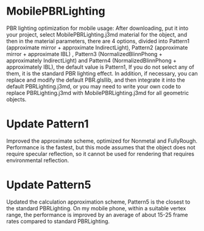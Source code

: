 # MobilePBRLighting
PBR lighting optimization for mobile
usage:
After downloading, put it into your project, select MobilePBRLighting.j3md material for the object, and then in the material parameters, there are 4 options, divided into Pattern1 (approximate mirror + approximate IndirectLight), Pattern2 (approximate mirror + approximate IBL) , Pattern3 (NormalizedBlinnPhong + approximately IndirectLight) and Pattern4 (NormalizedBlinnPhong + approximately IBL), the default value is Pattern1,
If you do not select any of them, it is the standard PBR lighting effect.
In addition, if necessary, you can replace and modify the default PBR.glsllib, and then integrate it into the default PBRLighting.j3md, or you may need to write your own code to replace PBRLighting.j3md with MobilePBRLighting.j3md for all geometric objects.

# Update Pattern1
Improved the approximate scheme, optimized for Nonmetal and FullyRough. Performance is the fastest, but this mode assumes that the object does not require specular reflection, so it cannot be used for rendering that requires environmental reflection.

# Update Pattern5
Updated the calculation approximation scheme, Pattern5 is the closest to the standard PBRLighting. On my mobile phone, within a suitable vertex range, the performance is improved by an average of about 15-25 frame rates compared to standard PBRLighting.
